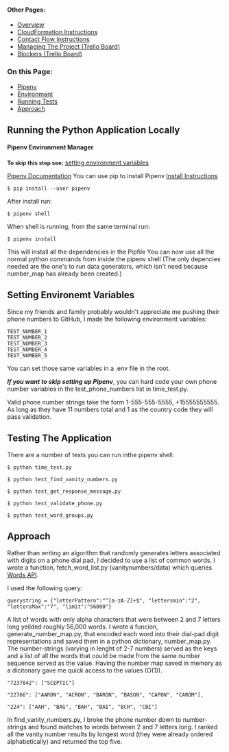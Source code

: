 #### Other Pages:
- [Overview](README.md)
- [CloudFormation Instructions](CLOUDFORMATION.md)
- [Contact Flow Instructions](CONTACTFLOW.md)
- [Managing The Project (Trello Board)](https://trello.com/b/MtaGkEdG/voicefoundry-code-challenge)
- [Blockers (Trello Board)](https://trello.com/b/MtaGkEdG/voicefoundry-code-challenge)

### On this Page:

- [Pipenv](#pipenv-environment-manager)
- [Environment](#setting-environemt-variables)
- [Running Tests](#testing-the-application)
- [Approach](#approach)



## Running the Python Application Locally
#### Pipenv Environment Manager
**<span style="font-size:.8rem">To skip this step see:</span>**    [setting environment variables](#setting-environemt-variables)

[Pipenv Documentation](https://pipenv.pypa.io/en/latest/install/)
You can use pip to install Pipenv
[Install Instructions](https://pypi.org/project/pipenv/)
```
$ pip install --user pipenv
```
After install run:
```
$ pipenv shell
```
When shell is running, from the same terminal run:
```
$ pipenv install
```
 This will install all the dependencies in the Pipfile
 You can now use all the normal python commands from inside the pipenv shell (The only depencies needed are the one's to run data generators, which isn't need because number_map has already been created.)

## Setting Environemt Variables

Since my friends and family probably wouldn't appreciate me pushing their phone numbers to GitHub, I made the following environment variables:
```
TEST_NUMBER_1
TEST_NUMBER_2
TEST_NUMBER_3
TEST_NUMBER_4
TEST_NUMBER_5
```
You can set those same variables in a .env file in the root. 

***If you want to skip setting up Pipenv***, you can hard code your own phone number variables in the test_phone_numbers list in time_test.py.

Valid phone number strings take the form 1-555-555-5555, +15555555555. As long as they have 11 numbers total and 1 as the country code they will pass validation.

## Testing The Application

There are a number of tests you can run inthe pipenv shell:
```
$ python time_test.py
```
```
$ python test_find_vanity_numbers.py
```
```
$ python test_get_response_message.py
```
```
$ python test_validate_phone.py
```
```
$ python test_word_groups.py
```

## Approach

Rather than writing an algorithm that randomly generates letters associated with digits on a phone dial pad, I decided to use a list of common words. I wrote a function, fetch_word_list.py (vanitynumbers/data) which queries [Words API](https://www.wordsapi.com/#). 

I used the following query:

```
querystring = {"letterPattern":"^[a-zA-Z]+$", "lettersmin":"2", "lettersMax":"7", "limit":"56000"}
```

A list of words with only alpha characters that were between 2 and 7 letters long yeilded roughly 56,000 words. I wrote a funcion, generate_number_map.py, that encoded each word into their dial-pad digit representations and saved them in a python dictionary, number_map.py. The number-strings (varying in lenght of 2-7 numbers) served as the keys and a list of all the words that could be made from the same number sequence served as the value. Having the number map saved in memory as a dicitonary gave me quick access to the values (O(1)).

```
"7237842": ["SCEPTIC"]
```

```
"22766": ["AARON", "ACRON", "BARON", "BASON", "CAPON", "CAROM"],
```
```
"224": ["AAH", "BAG", "BAH", "BAI", "BCH", "CBI"]
```
In find_vanity_numbers.py, I broke the phone number down to number-strings and found matches to words between 2 and 7 letters long. I ranked all the vanity number results by longest word (they were already ordered alphabetically) and returned the top five. 


